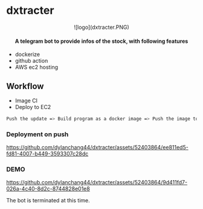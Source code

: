 # dxtracter
<p align="center">
   ![logo](dxtracter.PNG)
</p>
<h4 align="center">A telegram bot to provide infos of the stock, with following features</h4>

- dockerize
- github action
- AWS ec2 hosting

## Workflow

- Image CI
- Deploy to EC2
```sh
Push the update => Build program as a docker image => Push the image to dockerhub => SSH to AWS ec2 instance => Clear the existing local image => Pull and run latest image from Docker Hub => Done! The bot is running with latest update
```

### Deployment on push




https://github.com/dylanchang44/dxtracter/assets/52403864/ee811ed5-fd81-4007-b449-3593307c28dc





### DEMO





https://github.com/dylanchang44/dxtracter/assets/52403864/9d411fd7-026a-4c40-8d2c-8744828e01e8



The bot is terminated at this time.



